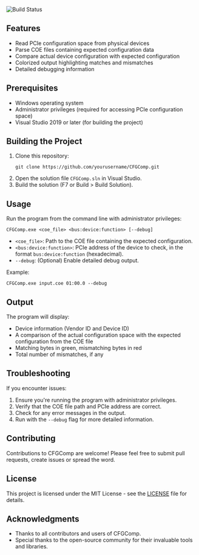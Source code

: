 ![Build Status](https://github.com/CVNLD/CFGComp/workflows/MSBuild/badge.svg)

## Features

- Read PCIe configuration space from physical devices
- Parse COE files containing expected configuration data
- Compare actual device configuration with expected configuration
- Colorized output highlighting matches and mismatches
- Detailed debugging information

## Prerequisites

- Windows operating system
- Administrator privileges (required for accessing PCIe configuration space)
- Visual Studio 2019 or later (for building the project)

## Building the Project

1. Clone this repository:
   ```
   git clone https://github.com/yourusername/CFGComp.git
   ```
2. Open the solution file `CFGComp.sln` in Visual Studio.
3. Build the solution (F7 or Build > Build Solution).

## Usage

Run the program from the command line with administrator privileges:

```
CFGComp.exe <coe_file> <bus:device:function> [--debug]
```

- `<coe_file>`: Path to the COE file containing the expected configuration.
- `<bus:device:function>`: PCIe address of the device to check, in the format `bus:device:function` (hexadecimal).
- `--debug`: (Optional) Enable detailed debug output.

Example:
```
CFGComp.exe input.coe 01:00.0 --debug
```

## Output

The program will display:
- Device information (Vendor ID and Device ID)
- A comparison of the actual configuration space with the expected configuration from the COE file
- Matching bytes in green, mismatching bytes in red
- Total number of mismatches, if any

## Troubleshooting

If you encounter issues:
1. Ensure you're running the program with administrator privileges.
2. Verify that the COE file path and PCIe address are correct.
3. Check for any error messages in the output.
4. Run with the `--debug` flag for more detailed information.

## Contributing

Contributions to CFGComp are welcome! Please feel free to submit pull requests, create issues or spread the word.

## License

This project is licensed under the MIT License - see the [LICENSE](LICENSE) file for details.

## Acknowledgments

- Thanks to all contributors and users of CFGComp.
- Special thanks to the open-source community for their invaluable tools and libraries.

